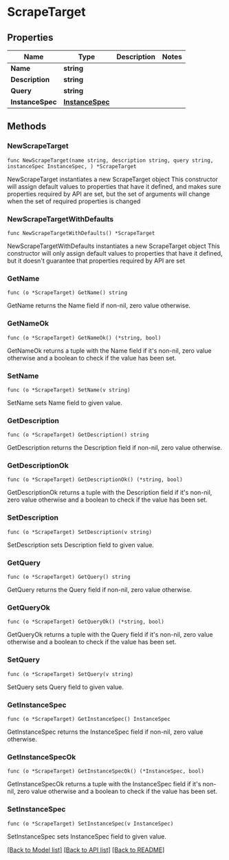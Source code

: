 # ScrapeTarget

## Properties

Name | Type | Description | Notes
------------ | ------------- | ------------- | -------------
**Name** | **string** |  | 
**Description** | **string** |  | 
**Query** | **string** |  | 
**InstanceSpec** | [**InstanceSpec**](InstanceSpec.md) |  | 

## Methods

### NewScrapeTarget

`func NewScrapeTarget(name string, description string, query string, instanceSpec InstanceSpec, ) *ScrapeTarget`

NewScrapeTarget instantiates a new ScrapeTarget object
This constructor will assign default values to properties that have it defined,
and makes sure properties required by API are set, but the set of arguments
will change when the set of required properties is changed

### NewScrapeTargetWithDefaults

`func NewScrapeTargetWithDefaults() *ScrapeTarget`

NewScrapeTargetWithDefaults instantiates a new ScrapeTarget object
This constructor will only assign default values to properties that have it defined,
but it doesn't guarantee that properties required by API are set

### GetName

`func (o *ScrapeTarget) GetName() string`

GetName returns the Name field if non-nil, zero value otherwise.

### GetNameOk

`func (o *ScrapeTarget) GetNameOk() (*string, bool)`

GetNameOk returns a tuple with the Name field if it's non-nil, zero value otherwise
and a boolean to check if the value has been set.

### SetName

`func (o *ScrapeTarget) SetName(v string)`

SetName sets Name field to given value.


### GetDescription

`func (o *ScrapeTarget) GetDescription() string`

GetDescription returns the Description field if non-nil, zero value otherwise.

### GetDescriptionOk

`func (o *ScrapeTarget) GetDescriptionOk() (*string, bool)`

GetDescriptionOk returns a tuple with the Description field if it's non-nil, zero value otherwise
and a boolean to check if the value has been set.

### SetDescription

`func (o *ScrapeTarget) SetDescription(v string)`

SetDescription sets Description field to given value.


### GetQuery

`func (o *ScrapeTarget) GetQuery() string`

GetQuery returns the Query field if non-nil, zero value otherwise.

### GetQueryOk

`func (o *ScrapeTarget) GetQueryOk() (*string, bool)`

GetQueryOk returns a tuple with the Query field if it's non-nil, zero value otherwise
and a boolean to check if the value has been set.

### SetQuery

`func (o *ScrapeTarget) SetQuery(v string)`

SetQuery sets Query field to given value.


### GetInstanceSpec

`func (o *ScrapeTarget) GetInstanceSpec() InstanceSpec`

GetInstanceSpec returns the InstanceSpec field if non-nil, zero value otherwise.

### GetInstanceSpecOk

`func (o *ScrapeTarget) GetInstanceSpecOk() (*InstanceSpec, bool)`

GetInstanceSpecOk returns a tuple with the InstanceSpec field if it's non-nil, zero value otherwise
and a boolean to check if the value has been set.

### SetInstanceSpec

`func (o *ScrapeTarget) SetInstanceSpec(v InstanceSpec)`

SetInstanceSpec sets InstanceSpec field to given value.



[[Back to Model list]](../README.md#documentation-for-models) [[Back to API list]](../README.md#documentation-for-api-endpoints) [[Back to README]](../README.md)


